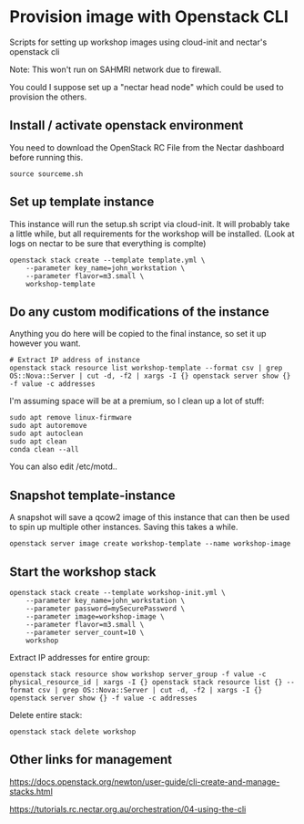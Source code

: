 # Provision image with Openstack CLI

Scripts for setting up workshop images using cloud-init and nectar's openstack cli

Note: This won't run on SAHMRI network due to firewall.

You could I suppose set up a "nectar head node" which could be used to provision the others.


## Install / activate openstack environment

You need to download the OpenStack RC File from the Nectar dashboard before running this.

```
source sourceme.sh
```

## Set up template instance

This instance will run the setup.sh script via cloud-init.
It will probably take a little while, but all requirements for the workshop will be installed.
(Look at logs on nectar to be sure that everything is complte)

```
openstack stack create --template template.yml \
    --parameter key_name=john_workstation \
    --parameter flavor=m3.small \
    workshop-template
```

## Do any custom modifications of the instance

Anything you do here will be copied to the final instance, so set it up however you want.

```
# Extract IP address of instance
openstack stack resource list workshop-template --format csv | grep OS::Nova::Server | cut -d, -f2 | xargs -I {} openstack server show {} -f value -c addresses
```

I'm assuming space will be at a premium, so I clean up a lot of stuff:
```
sudo apt remove linux-firmware
sudo apt autoremove
sudo apt autoclean
sudo apt clean
conda clean --all
```

You can also edit /etc/motd..

## Snapshot template-instance

A snapshot will save a qcow2 image of this instance that can then be used to spin up
multiple other instances. Saving this takes a while.

```
openstack server image create workshop-template --name workshop-image
```

## Start the workshop stack

```
openstack stack create --template workshop-init.yml \
    --parameter key_name=john_workstation \
    --parameter password=mySecurePassword \
    --parameter image=workshop-image \
    --parameter flavor=m3.small \
    --parameter server_count=10 \
    workshop
```

Extract IP addresses for entire group:
```
openstack stack resource show workshop server_group -f value -c physical_resource_id | xargs -I {} openstack stack resource list {} --format csv | grep OS::Nova::Server | cut -d, -f2 | xargs -I {} openstack server show {} -f value -c addresses
```

Delete entire stack:
```
openstack stack delete workshop
```

## Other links for management

https://docs.openstack.org/newton/user-guide/cli-create-and-manage-stacks.html

https://tutorials.rc.nectar.org.au/orchestration/04-using-the-cli

